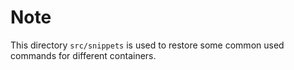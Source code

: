 # Note

This directory `src/snippets` is used to restore some common used commands for different containers. 